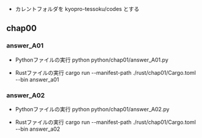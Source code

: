 - カレントフォルダを kyopro-tessoku/codes とする

## chap00

### answer_A01

- Pythonファイルの実行
python python/chap01/answer_A01.py

- Rustファイルの実行
cargo run --manifest-path ./rust/chap01/Cargo.toml --bin answer_a01

### answer_A02

- Pythonファイルの実行
python python/chap01/answer_A02.py

- Rustファイルの実行
cargo run --manifest-path ./rust/chap01/Cargo.toml --bin answer_a02